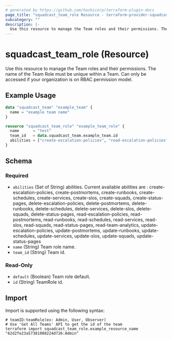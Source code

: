 ```yaml
---
# generated by https://github.com/hashicorp/terraform-plugin-docs
page_title: "squadcast_team_role Resource - terraform-provider-squadcast"
subcategory: ""
description: |-
  Use this resource to manage the Team roles and their permissions. The name of the Team Role must be unique within a Team. Can only be accessed if your organization is on RBAC permission model.
---
```


# squadcast_team_role (Resource)

Use this resource to manage the Team roles and their permissions. The name of the Team Role must be unique within a Team. Can only be accessed if your organization is on RBAC permission model.

## Example Usage

```terraform
data "squadcast_team" "example_team" {
  name = "example team name"
}

resource "squadcast_team_role" "example_team_role" {
  name      = "test"
  team_id   = data.squadcast_team.example_team.id
  abilities = ["create-escalation-policies", "read-escalation-policies", "update-escalation-policies"]
}
```

<!-- schema generated by tfplugindocs -->
## Schema

### Required

- `abilities` (Set of String) abilities. 
 Current available abilities are : 
 create-escalation-policies, create-postmortems, create-runbooks, create-schedules, create-services, create-slos, create-squads, create-status-pages, delete-escalation-policies, delete-postmortems, delete-runbooks, delete-schedules, delete-services, delete-slos, delete-squads, delete-status-pages, read-escalation-policies, read-postmortems, read-runbooks, read-schedules, read-services, read-slos, read-squads, read-status-pages, read-team-analytics, update-escalation-policies, update-postmortems, update-runbooks, update-schedules, update-services, update-slos, update-squads, update-status-pages
- `name` (String) Team role name.
- `team_id` (String) Team id.

### Read-Only

- `default` (Boolean) Team role default.
- `id` (String) TeamRole id.

## Import

Import is supported using the following syntax:

```shell
# teamID:teamRole(ex: Admin, User, Observer)
# Use 'Get All Teams' API to get the id of the team
terraform import squadcast_team_role.example_resource_name "62d2fe23a57381088224d726:Admin"
```
